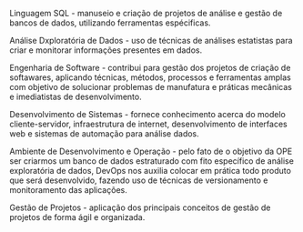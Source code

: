 Linguagem SQL - manuseio e criação de projetos de análise e gestão de bancos de dados, utilizando ferramentas espécificas.

Análise Dxploratória de Dados - uso de técnicas de análises estatistas para criar e monitorar informações presentes em dados. 

Engenharia de Software - contribui para gestão dos projetos de criação de softawares, aplicando técnicas, métodos, processos e ferramentas amplas 
com objetivo de solucionar problemas de manufatura e práticas mecânicas e imediatistas de desenvolvimento.

Desenvolvimento de Sistemas - fornece conhecimento acerca do modelo cliente-servidor, infraestrutura de internet, desenvolvimento de interfaces web e sistemas 
de automação para análise dados.

Ambiente de Desenvolvimento e Operação - pelo fato de o objetivo da OPE ser criarmos um banco de dados estraturado com fito específico de análise exploratória de dados, 
DevOps nos auxilia colocar em prática todo produto que será desenvolvido, fazendo uso de técnicas de versionamento e monitoramento das aplicações.

Gestão de Projetos - aplicação dos principais conceitos de gestão de projetos de forma ágil e organizada.
